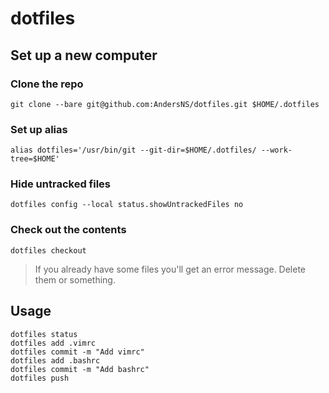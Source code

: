 # dotfiles

## Set up a new computer
### Clone the repo
`git clone --bare git@github.com:AndersNS/dotfiles.git $HOME/.dotfiles`

### Set up alias
`alias dotfiles='/usr/bin/git --git-dir=$HOME/.dotfiles/ --work-tree=$HOME'`

### Hide untracked files
`dotfiles config --local status.showUntrackedFiles no`

### Check out the contents
`dotfiles checkout`


> If you already have some files you'll get an error message. Delete them or something. 


## Usage
```
dotfiles status
dotfiles add .vimrc
dotfiles commit -m "Add vimrc"
dotfiles add .bashrc
dotfiles commit -m "Add bashrc"
dotfiles push
```
